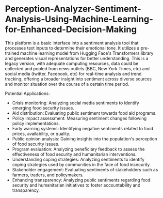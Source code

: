 # Perception-Analyzer-Sentiment-Analysis-Using-Machine-Learning-for-Enhanced-Decision-Making

This platform is a basic interface into a sentiment analysis tool that processes text inputs to determine their emotional tone. It utilizes a pre-trained machine learning model from Hugging Face's Transformers library and generates visual representations for better understanding. This is a legacy version, with adequate computing resources, data could be collected and pooled from news outlets (BBC, New York Times, etc) and social media (twitter, Facebook, etc) for real-time analysis and trend tracking, offering a broader insight into sentiment across diverse sources and monitor situation over the course of a certain time period.

Potential Applications: 
- Crisis monitoring: Analyzing social media sentiments to identify emerging food security issues.
- Aid distribution: Evaluating public sentiment towards food aid programs.
- Policy impact assessment: Measuring sentiment changes following policy implementations.
- Early warning systems: Identifying negative sentiments related to food prices, availability, or quality.
- Public opinion analysis: Gaining insights into the population's perception of food security issues.
- Program evaluation: Analyzing beneficiary feedback to assess the effectiveness of food security and humanitarian interventions.
- Understanding coping strategies: Analyzing sentiments to identify coping strategies used by communities in the face of food insecurity.
- Stakeholder engagement: Evaluating sentiments of stakeholders such as farmers, traders, and policymakers.
- Enhancing transparency: Analyzing public sentiments regarding food security and humanitarian initiatives to foster accountability and transparency.
